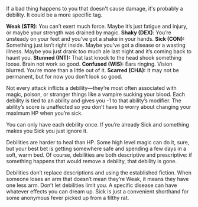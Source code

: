 If a bad thing happens to you that doesn't cause damage, it's probably a debility. It could be a more specific tag.

**Weak (STR)**: You can’t exert much force. Maybe it’s just fatigue and injury, or maybe your strength was drained by magic. 
**Shaky (DEX)**: You’re unsteady on your feet and you’ve got a shake in your hands.
**Sick (CON):** Something just isn’t right inside. Maybe you’ve got a disease or a wasting illness. Maybe you just drank too much ale last night and it’s coming back to haunt you. 
**Stunned (INT):** That last knock to the head shook something loose. Brain not work so good. 
**Confused (WIS):** Ears ringing. Vision blurred. You’re more than a little out of it. 
**Scarred (CHA):** It may not be permanent, but for now you don’t look so good.

Not every attack inflicts a debility—they’re most often associated with magic, poison, or stranger things like a vampire sucking your blood. Each debility is tied to an ability and gives you -1 to that ability’s modifier. The ability’s score is unaffected so you don’t have to worry about changing your maximum HP when you’re sick. 

You can only have each debility once. If you’re already Sick and something makes you Sick you just ignore it. 

Debilities are harder to heal than HP. Some high level magic can do it, sure, but your best bet is getting somewhere safe and spending a few days in a soft, warm bed. Of course, debilities are both descriptive and prescriptive: if something happens that would remove a debility, that debility is gone. 

Debilities don’t replace descriptions and using the established fiction. When someone loses an arm that doesn’t mean they’re Weak, it means they have one less arm. Don’t let debilities limit you. A specific disease can have whatever effects you can dream up. Sick is just a convenient shorthand for some anonymous fever picked up from a filthy rat.